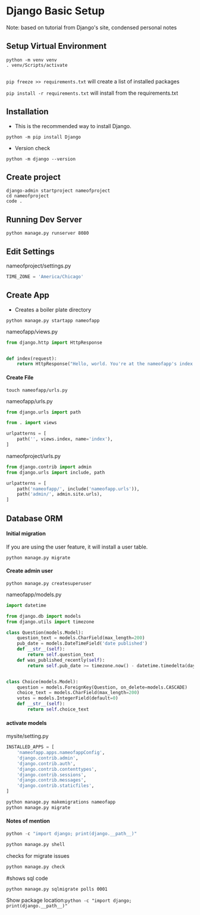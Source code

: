 # Django Basic Setup
Note: based on tutorial from Django's site, condensed personal notes

## Setup Virtual Environment
```shell
python -m venv venv
. venv/Scripts/activate


```
`pip freeze >> requirements.txt` will create a list of installed packages

`pip install -r requirements.txt` will install from the requirements.txt

## Installation
 - This is the recommended way to install Django.
```shell
python -m pip install Django
```

 - Version check
```shell
python -m django --version
```

## Create project
```shell
django-admin startproject nameofproject
cd nameofproject
code .
```

## Running Dev Server
```shell
python manage.py runserver 8080
```
## Edit Settings
nameofproject/settings.py
```python
TIME_ZONE = 'America/Chicago'
```

## Create App
 - Creates a boiler plate directory 

```shell
python manage.py startapp nameofapp
```


nameofapp/views.py
```python
from django.http import HttpResponse


def index(request):
    return HttpResponse("Hello, world. You're at the nameofapp's index.")
```


#### Create File

```shell
touch nameofapp/urls.py
```


nameofapp/urls.py
```python
from django.urls import path

from . import views

urlpatterns = [
    path('', views.index, name='index'),
]
```


nameofproject/urls.py
```python
from django.contrib import admin
from django.urls import include, path

urlpatterns = [
    path('nameofapp/', include('nameofapp.urls')),
    path('admin/', admin.site.urls),
]
```

## Database ORM

#### Initial migration
If you are using the user feature, it will install a user table.
```shell
python manage.py migrate
```
#### Create admin user
```shell
python manage.py createsuperuser
```

nameofapp/models.py
```python
import datetime

from django.db import models
from django.utils import timezone

class Question(models.Model):
    question_text = models.CharField(max_length=200)
    pub_date = models.DateTimeField('date published')
    def __str__(self):
        return self.question_text
    def was_published_recently(self):
        return self.pub_date >= timezone.now() - datetime.timedelta(days=1)


class Choice(models.Model):
    question = models.ForeignKey(Question, on_delete=models.CASCADE)
    choice_text = models.CharField(max_length=200)
    votes = models.IntegerField(default=0)
    def __str__(self):
        return self.choice_text
```

#### activate models 
mysite/setting.py
```python
INSTALLED_APPS = [
    'nameofapp.apps.nameofappConfig',
    'django.contrib.admin',
    'django.contrib.auth',
    'django.contrib.contenttypes',
    'django.contrib.sessions',
    'django.contrib.messages',
    'django.contrib.staticfiles',
]
```


```python
python manage.py makemigrations nameofapp
python manage.py migrate
```






#### Notes of mention
```python
python -c "import django; print(django.__path__)"
```
```python
python manage.py shell
```
checks for migrate issues

```python
python manage.py check
```
#shows sql code
```shell
python manage.py sqlmigrate polls 0001
```

Show package location:`python -c "import django; print(django.__path__)"`